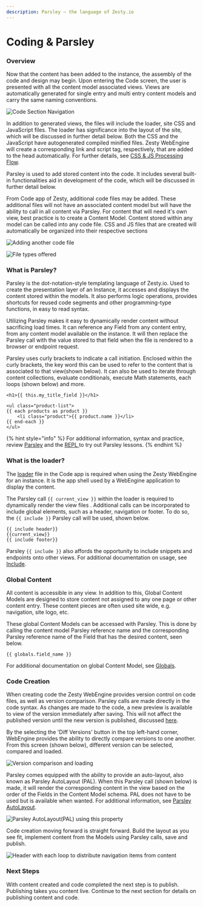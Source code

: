 ```yaml
---
description: Parsley — the language of Zesty.io
---
```


# Coding & Parsley

### Overview

Now that the content has been added to the instance, the assembly of the code and design may begin. Upon entering the Code screen, the user is presented with all the content model associated views. Views are automatically generated for single entry and multi entry content models and carry the same naming conventions. 

![Code Section Navigation](../.gitbook/assets/image%20%2880%29.png)

In addition to generated views, the files will include the loader, site CSS and JavaScript files. The loader has significance into the layout of the site, which will be discussed in further detail below. Both the CSS and the JavaScript have autogenerated compiled minified files. Zesty WebEngine will create a corresponding link and script tag, respectively,  that are added to the head automatically. For further details, see [CSS & JS Processing Flow](../services/web-engine/css-processing-flow.md). 

Parsley is used to add stored content into the code. It includes several built-in functionalities aid in development of the code, which will be discussed in further detail below. 

From Code app of Zesty, additional code files may be added. These additional files will not have an associated content model but will have the ability to call in all content via Parsley. For content that will need it's own view, best practice is to create a Content Model. Content stored within any model can be called into any code file.  CSS and JS files that are created will automatically be organized into their respective sections

![Adding another code file](../.gitbook/assets/image%20%2892%29.png)

![File types offered](../.gitbook/assets/image%20%28105%29.png)

### What is Parsley?

Parsley is the dot-notation-style templating language of Zesty.io. Used to create the presentation layer of an Instance, it accesses and displays the content stored within the models. It also performs logic operations, provides shortcuts for reused code segments and other programming-type functions, in easy to read syntax.

Utilizing Parsley makes it easy to dynamically render content without sacrificing load times. It can reference any Field from any content entry, from any content model available on the instance. It will then replace the Parsley call with the value stored to that field when the file is rendered to a browser or endpoint request.

Parsley uses curly brackets to indicate a call initiation. Enclosed within the curly brackets, the key word this can be used to refer to the content that is associated to that view\(shown below\). It can also be used to iterate through content collections, evaluate conditionals, execute Math statements, each loops \(shown below\) and more. 

```text
<h1>{{ this.my_title_field }}</h1>

<ul class="product-list">  
{{ each products as product }}
    <li class="product">{{ product.name }}</li>
{{ end-each }}
</ul>
```

{% hint style="info" %}
For additional information, syntax and practice, review [Parsley](../services/web-engine/introduction-to-parsley/) and the [REPL ](https://parsley.zesty.io/)to try out Parsley lessons.
{% endhint %}

### What is the loader?

The [loader](../glossary.md#loader) file in the Code app is required when using the Zesty WebEngine for an instance. It is the app shell used by a WebEngine application to display the content.

The Parsley call `{{ current_view }}` within the loader is required to dynamically render the view files . Additional calls can be incorporated to include global elements, such as a header, navigation or footer. To do so, the `{{ include }}` Parsley call will be used, shown below. 

```text
{{ include header}}
{{current_view}}
{{ include footer}}
```

Parsley `{{ include }}` also affords the opportunity to include snippets and endpoints onto other views. For additional documentation on usage, see [Include](../services/web-engine/introduction-to-parsley/include.md).

### Global Content

All content is accessible in any view. In addition to this, Global Content Models are designed to store content not assigned to any one page or other content entry. These content pieces are often used site wide, e.g. navigation, site logo, etc.

These global Content Models can be accessed with Parsley. This is done by calling the content model Parsley reference name and the corresponding Parsley reference name of the Field that has the desired content, seen below.

```text
{{ globals.field_name }}
```

 For additional documentation on global Content Model, see [Globals](../services/manager-ui/content/globals.md).

### Code Creation

When creating code the Zesty WebEngine provides version control on code files, as well as version comparison. Parsley calls are made directly in the code syntax. As changes are made to the code, a new preview is available to view of the version immediately after saving. This will not affect the published version until the new version is published, discussed [here](publishing.md).

By the selecting the 'Diff Versions' button in the top left-hand corner,  WebEngine provides the ability to directly compare versions to one another. From this screen \(shown below\), different version can be selected, compared and loaded. 

![Version comparison and loading](../.gitbook/assets/image%20%2846%29.png)

Parsley comes equipped with the ability to provide an auto-layout, also known as Parsley AutoLayout \(PAL\). When this Parsley call \(shown below\) is made, it will render the corresponding content in the view based on the order of the Fields in the Content Model schema. PAL does not have to be used but is available when wanted. For additional information, see [Parsley AutoLayout](../services/web-engine/introduction-to-parsley/parsley-autolayout.md).

![Parsley AutoLayout\(PAL\) using this property](../.gitbook/assets/image%20%2852%29.png)

Code creation moving forward is straight forward. Build the layout as you see fit, implement content from the Models using Parsley calls, save and publish.

![Header with each loop to distribute navigation items from content](../.gitbook/assets/image%20%2897%29.png)

### Next Steps

With content created and code completed the next step is to publish. Publishing takes you content live. Continue to the next section for details on publishing content and code.

